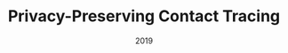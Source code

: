 ---
title: "Privacy-Preserving Contact Tracing"
collection: publications
category: Conferences
date: 2019
venue: 'Proceedings of IEEE International Conference on Communications (ICC 2019)'
paperurl: ''
--- 
